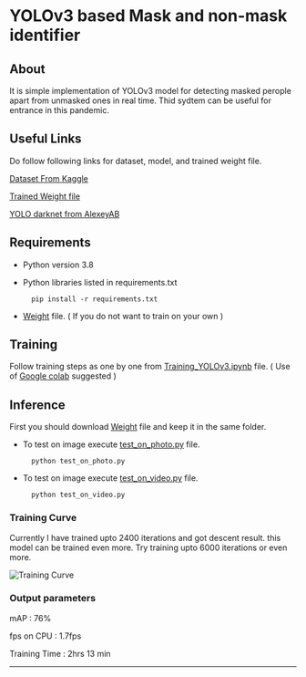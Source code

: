 # YOLOv3 based Mask and non-mask identifier

## About

It is simple implementation of YOLOv3 model for detecting masked perople apart from unmasked ones in real time. Thid sydtem can be useful for entrance in this pandemic.

## Useful Links

Do follow following links for dataset, model, and trained weight file.

[Dataset From Kaggle](https://www.kaggle.com/datasets/crained/wearingmaskc19)

[Trained Weight file](https://drive.google.com/file/d/1-H_DIlCpxvlFSbZKabNWZlG1ebniHzFH/view?usp=sharing)

[YOLO darknet from AlexeyAB](https://github.com/AlexeyAB/darknet)

## Requirements

- Python version 3.8

- Python libraries listed in requirements.txt

        pip install -r requirements.txt

- [Weight](https://drive.google.com/file/d/1-H_DIlCpxvlFSbZKabNWZlG1ebniHzFH/view?usp=sharing) file. ( If you do not want to train on your own )

## Training

Follow training steps as one by one from [Training_YOLOv3.ipynb](https://github.com/AnjaanKhadka/Face-mask-Detection-using-YOLOv3/blob/master/Training_YOLOv3.ipynb) file. ( Use of [Google colab](https://colab.research.google.com/) suggested )

## Inference

First you should download [Weight](https://drive.google.com/file/d/1-H_DIlCpxvlFSbZKabNWZlG1ebniHzFH/view?usp=sharing) file and keep it in the same folder.

- To test on image execute [test_on_photo.py](https://github.com/AnjaanKhadka/Face-mask-Detection-using-YOLOv3/blob/master/test_on_photo.py) file.

        python test_on_photo.py

- To test on image execute [test_on_video.py](https://github.com/AnjaanKhadka/Face-mask-Detection-using-YOLOv3/blob/master/test_on_video.py) file.

        python test_on_video.py

### Training Curve

Currently I have trained upto 2400 iterations and got descent result. this model can be trained even more. Try training upto 6000 iterations or even more.

![Training Curve](https://github.com/JNPN7/Face-mask-Detection-using-YOLOv3/blob/master/images/chart_yolov3.png)

### Output parameters  

mAP : 76%

fps on CPU : 1.7fps

Training Time : 2hrs 13 min

---
